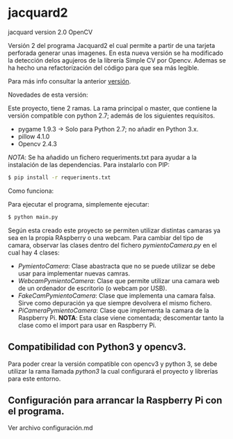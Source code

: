 # jacquard2
jacquard version 2.0 OpenCV

Versión 2 del programa Jacquard2 el cual permite a partir de una tarjeta perforada generar unas imagenes. En esta nueva versión se ha modificado la detección delos agujeros de la librería Simple CV por Opencv.
Ademas se ha hecho una refactorización del código para que sea más legible.

Para más info consultar la anterior [versión](https://github.com/PymientoProject/Jacquard).

Novedades de esta versión:

Este proyecto, tiene 2 ramas. La rama principal o master, que contiene la versión compatible con python 2.7; además de
los siguientes requisitos.

* pygame 1.9.3 -> Solo para Python 2.7; no añadir en Python 3.x.
* pillow 4.1.0
* Opencv 2.4.3


_NOTA_: Se ha añadido un fichero requeriments.txt para ayudar a la instalación de las dependencias. Para instalarlo con
PIP:

```bash
$ pip install -r requeriments.txt
```

Como funciona:

Para ejecutar el programa, simplemente ejecutar:

```bash
$ python main.py
```

Según esta creado este proyecto se permiten utilizar distintas camaras ya sea en la propia RAspberry o una webcam. Para
cambiar del tipo de camara, observar las clases dentro del fichero _pymientoCamera.py_ en el cual hay 4 clases:

* _PymientoCamera_: Clase abastracta que no se puede utilizar se debe usar para implementar nuevas camras.
* _WebcamPymientoCamera_: Clase que permite utilizar una camara web de un ordenador de escritorio (o webcam por USB).
* _FakeCamPymientoCamera_: Clase que implementa una camara falsa. Sirve como depuración ya que siempre devolvera el mismo
fichero.
* _PiCameraPymientoCamera_: Clase que implementa la camara de la Raspberry Pi. **NOTA**: Esta clase viene comentada;
descomentar tanto la clase como el import para usar en Raspberry Pi.


## Compatibilidad con Python3 y opencv3.

Para poder crear la versión compatible con opencv3 y python 3, se debe utilizar la rama llamada _python3_ la cual
configurará el proyecto y librerías para este entorno.

## Configuración para arrancar la Raspberry Pi con el programa.

Ver archivo configuración.md